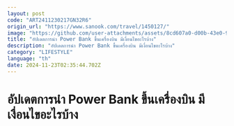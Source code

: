```yaml
---
layout: post
code: "ART2411230217GN32R6"
origin_url: "https://www.sanook.com/travel/1450127/"
image: "https://github.com/user-attachments/assets/8cd607a0-d00b-43e0-970b-84a25323662a"
title: "อัปเดตการนำ Power Bank ขึ้นเครื่องบิน มีเงื่อนไขอะไรบ้าง"
description: "อัปเดตการนำ Power Bank ขึ้นเครื่องบิน มีเงื่อนไขอะไรบ้าง"
category: "LIFESTYLE"
language: "th"
date: 2024-11-23T02:35:44.702Z
---
```


# อัปเดตการนำ Power Bank ขึ้นเครื่องบิน มีเงื่อนไขอะไรบ้าง